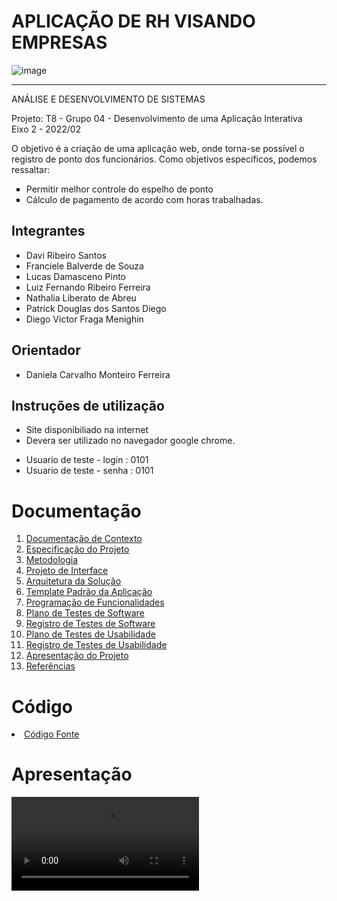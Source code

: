 # APLICAÇÃO DE RH VISANDO EMPRESAS
![image](https://i.ibb.co/F7xt2gq/download-1.png)

<hr>


ANÁLISE E DESENVOLVIMENTO DE SISTEMAS

Projeto: T8 - Grupo 04 - Desenvolvimento de uma Aplicação Interativa <br>
Eixo 2  - 2022/02

O objetivo é a criação de uma aplicação web, onde torna-se possível o registro de ponto dos funcionários. Como objetivos específicos, podemos ressaltar:
<ul type="square">
  <li>Permitir melhor controle do espelho de ponto</li>
  <li>Cálculo de pagamento de acordo com horas trabalhadas.</li>
  </ul>

## Integrantes

* Davi Ribeiro Santos
* Franciele Balverde de Souza
* Lucas Damasceno Pinto
* Luiz Fernando Ribeiro Ferreira
* Nathalia Liberato de Abreu
* Patrick Douglas dos Santos Diego 
* Diego Victor Fraga Menighin

## Orientador

* Daniela Carvalho Monteiro Ferreira


## Instruções de utilização <br>
<ul>
  <li>Site disponibiliado na internet</li>
  <li>Devera ser utilizado no navegador google chrome.</li>
  </ul>
<ul>
  <li> Usuario de teste - login : 0101</li>
  <li> Usuario de teste - senha : 0101</li>
  </ul>

# Documentação

<ol>
<li><a href="docs/01-Documentação de Contexto.md"> Documentação de Contexto</a></li>
<li><a href="docs/02-Especificação do Projeto.md"> Especificação do Projeto</a></li>
<li><a href="docs/03-Metodologia.md"> Metodologia</a></li>
<li><a href="docs/04-Projeto de Interface.md"> Projeto de Interface</a></li>
<li><a href="docs/05-Arquitetura da Solução.md"> Arquitetura da Solução</a></li>
<li><a href="docs/06-Template Padrão da Aplicação.md"> Template Padrão da Aplicação</a></li>
<li><a href="docs/07-Programação de Funcionalidades.md"> Programação de Funcionalidades</a></li>
<li><a href="docs/08-Plano de Testes de Software.md"> Plano de Testes de Software</a></li>
<li><a href="docs/09-Registro de Testes de Software.md"> Registro de Testes de Software</a></li>
<li><a href="docs/10-Plano de Testes de Usabilidade.md"> Plano de Testes de Usabilidade</a></li>
<li><a href="docs/11-Registro de Testes de Usabilidade.md"> Registro de Testes de Usabilidade</a></li>
<li><a href="docs/12-Apresentação do Projeto.md"> Apresentação do Projeto</a></li>
<li><a href="docs/13-Referências.md"> Referências</a></li>
</ol>

# Código

<li><a href="src/README.md"> Código Fonte</a></li>

# Apresentação

<video src="https://user-images.githubusercontent.com/97108151/189484806-0c218744-0c98-43f6-a275-2c1a788d256b.mp4"></video>
